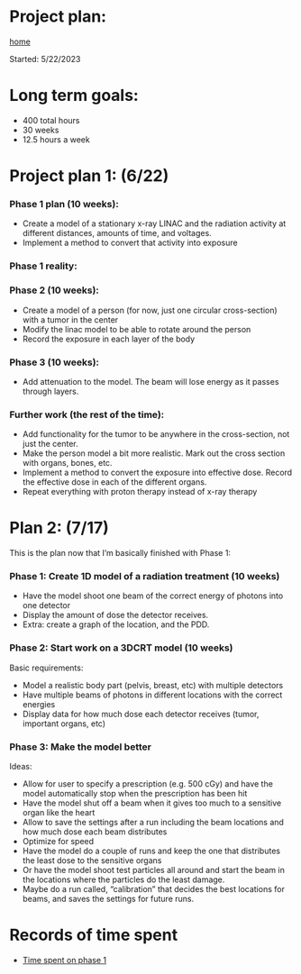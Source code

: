 # Project plan:

[home](README.md)

Started: 5/22/2023
# Long term goals:

- 400 total hours
- 30 weeks
- 12.5 hours a week

# Project plan 1: (6/22)
### Phase 1 plan (10 weeks):
- Create a model of a stationary x-ray LINAC and the radiation activity at different distances, amounts of time, and voltages.
- Implement a method to convert that activity into exposure

### Phase 1 reality:

### Phase 2 (10 weeks): 
- Create a model of a person (for now, just one circular cross-section) with a tumor in the center
- Modify the linac model to be able to rotate around the person 
- Record the exposure in each layer of the body
### Phase 3 (10 weeks):
- Add attenuation to the model. The beam will lose energy as it passes through layers.

### Further work (the rest of the time): 
- Add functionality for the tumor to be anywhere in the cross-section, not just the center.
- Make the person model a bit more realistic. Mark out the cross section with organs, bones, etc.
- Implement a method to convert the exposure into effective dose. Record the effective dose in each of the different organs.
- Repeat everything with proton therapy instead of x-ray therapy

# Plan 2: (7/17)
This is the plan now that I’m basically finished with Phase 1:
### Phase 1: Create 1D model of a radiation treatment (10 weeks)
- Have the model shoot one beam of the correct energy of photons into one detector
- Display the amount of dose the detector receives. 
- Extra: create a graph of the location, and the PDD. 

### Phase 2: Start work on a 3DCRT model (10 weeks)
Basic requirements:
- Model a realistic body part (pelvis, breast, etc) with multiple detectors
- Have multiple beams of photons in different locations with the correct energies
- Display data for how much dose each detector receives (tumor, important organs, etc)

### Phase 3: Make the model better
Ideas:
- Allow for user to specify a prescription (e.g. 500 cGy) and have the model automatically stop when the prescription has been hit
- Have the model shut off a beam when it gives too much to a sensitive organ like the heart
- Allow to save the settings after a run including the beam locations and how much dose each beam distributes
- Optimize for speed
- Have the model do a couple of runs and keep the one that distributes the least dose to the sensitive organs
- Or have the model shoot test particles all around and start the beam in the locations where the particles do the least damage.
- Maybe do a run called, “calibration” that decides the best locations for beams, and saves the settings for future runs. 


# Records of time spent

- [Time spent on phase 1](timeSpentPhase1.md)
